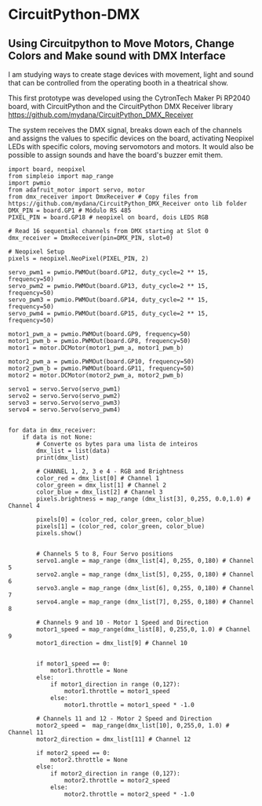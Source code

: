 # CircuitPython-DMX
## Using Circuitpython to Move Motors, Change Colors and Make sound with DMX Interface

I am studying ways to create stage devices with movement, light and sound that can be controlled from the operating booth in a theatrical show.

This first prototype was developed using the CytronTech Maker Pi RP2040 board, with CircuitPython and the CircuitPython DMX Receiver library https://github.com/mydana/CircuitPython_DMX_Receiver

The system receives the DMX signal, breaks down each of the channels and assigns the values ​​to specific devices on the board, activating Neopixel LEDs with specific colors, moving servomotors and motors. It would also be possible to assign sounds and have the board's buzzer emit them.

```
import board, neopixel
from simpleio import map_range
import pwmio
from adafruit_motor import servo, motor
from dmx_receiver import DmxReceiver # Copy files from https://github.com/mydana/CircuitPython_DMX_Receiver onto lib folder
DMX_PIN = board.GP1 # Módulo RS 485
PIXEL_PIN = board.GP18 # neopixel on board, dois LEDS RGB

# Read 16 sequential channels from DMX starting at Slot 0
dmx_receiver = DmxReceiver(pin=DMX_PIN, slot=0) 

# Neopixel Setup
pixels = neopixel.NeoPixel(PIXEL_PIN, 2)

servo_pwm1 = pwmio.PWMOut(board.GP12, duty_cycle=2 ** 15, frequency=50)
servo_pwm2 = pwmio.PWMOut(board.GP13, duty_cycle=2 ** 15, frequency=50)
servo_pwm3 = pwmio.PWMOut(board.GP14, duty_cycle=2 ** 15, frequency=50)
servo_pwm4 = pwmio.PWMOut(board.GP15, duty_cycle=2 ** 15, frequency=50)

motor1_pwm_a = pwmio.PWMOut(board.GP9, frequency=50)
motor1_pwm_b = pwmio.PWMOut(board.GP8, frequency=50)
motor1 = motor.DCMotor(motor1_pwm_a, motor1_pwm_b)

motor2_pwm_a = pwmio.PWMOut(board.GP10, frequency=50)
motor2_pwm_b = pwmio.PWMOut(board.GP11, frequency=50)
motor2 = motor.DCMotor(motor2_pwm_a, motor2_pwm_b)

servo1 = servo.Servo(servo_pwm1)
servo2 = servo.Servo(servo_pwm2)
servo3 = servo.Servo(servo_pwm3)
servo4 = servo.Servo(servo_pwm4)


for data in dmx_receiver:
    if data is not None:
        # Converte os bytes para uma lista de inteiros
        dmx_list = list(data)
        print(dmx_list)
        
        # CHANNEL 1, 2, 3 e 4 - RGB and Brightness
        color_red = dmx_list[0] # Channel 1
        color_green = dmx_list[1] # Channel 2
        color_blue = dmx_list[2] # Channel 3
        pixels.brightness = map_range (dmx_list[3], 0,255, 0.0,1.0) # Channel 4
        
        pixels[0] = (color_red, color_green, color_blue)
        pixels[1] = (color_red, color_green, color_blue)        
        pixels.show()
        
        
        # Channels 5 to 8, Four Servo positions
        servo1.angle = map_range (dmx_list[4], 0,255, 0,180) # Channel 5
        servo2.angle = map_range (dmx_list[5], 0,255, 0,180) # Channel 6
        servo3.angle = map_range (dmx_list[6], 0,255, 0,180) # Channel 7
        servo4.angle = map_range (dmx_list[7], 0,255, 0,180) # Channel 8
        
        # Channels 9 and 10 - Motor 1 Speed and Direction
        motor1_speed = map_range(dmx_list[8], 0,255,0, 1.0) # Channel 9
        motor1_direction = dmx_list[9] # Channel 10
        

        if motor1_speed == 0:
            motor1.throttle = None
        else:
            if motor1_direction in range (0,127):
                motor1.throttle = motor1_speed
            else:
                motor1.throttle = motor1_speed * -1.0

        # Channels 11 and 12 - Motor 2 Speed and Direction  
        motor2_speed =  map_range(dmx_list[10], 0,255,0, 1.0) # Channel 11
        motor2_direction = dmx_list[11] # Channel 12

        if motor2_speed == 0:
            motor2.throttle = None
        else:
            if motor2_direction in range (0,127):
                motor2.throttle = motor2_speed
            else:
                motor2.throttle = motor2_speed * -1.0


```

